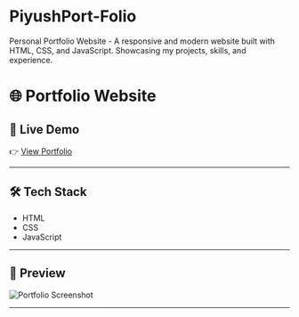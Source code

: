 # PiyushPort-Folio
Personal Portfolio Website - A responsive and modern website built with HTML, CSS, and JavaScript. Showcasing my projects, skills, and experience.

# 🌐 Portfolio Website
## 🚀 Live Demo
👉 [View Portfolio](https://piyushport-folio.netlify.app/)

---

## 🛠️ Tech Stack
- HTML  
- CSS  
- JavaScript  

---

## 📸 Preview
![Portfolio Screenshot](screenshot.png)

---

